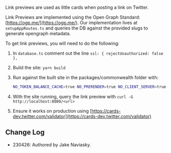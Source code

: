 Link previews are used as little cards when posting a link on Twitter.

Link Previews are implemented using the Open Graph Standard: [https://ogp.me/](https://ogp.me/). Our implementation lives at `setupAppRoutes.ts` and queries the DB against the provided slugs to generate opengraph metadata.

To get link previews, you will need to do the following:

1. In `database.ts` comment out the line `ssl: { rejectUnauthorized: false },`
2. Build the site: `yarn build`
3. Run against the built site in the packages/commonwealth folder with:

    ```bash
    NO_TOKEN_BALANCE_CACHE=true NO_PRERENDER=true NO_CLIENT_SERVER=true MIXPANEL_DEV_TOKEN=foo MIXPANEL_PROD_TOKEN=bar NODE_ENV=production npx ts-node -P tsconfig.server.json -T server.ts
    ```

4. With the site running, query the link preview with `curl -G http://localhost:8080/<url>`
5. Ensure it works on production using [https://cards-dev.twitter.com/validator](https://cards-dev.twitter.com/validator)

## Change Log

- 230426: Authored by Jake Naviasky.
